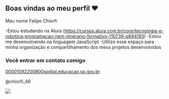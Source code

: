 ## Boas vindas ao meu perfil ❤

Meu nome Felipe Chiorfi

-Estou estudando na Alura (https://cursos.alura.com.br/corp/tecnologia-e-robotica-programacao-nem-itinerario-formativo-110739-p694193)
-Estou me desenvolvendo na linguagem JavaScript
-Utilizo esse espaço para minha organização e compartilhamento dos meus projetos desenvolvidos

### Você entrar em contato comigo 

00001092200800sp@al.educacao.sp.gov.br

@chiorfi_46

![](https://media1.tenor.com/m/fiXzMyaWLQYAAAAC/bike-fall.gif)
